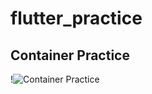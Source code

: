 # flutter_practice

## Container Practice
!![Container Practice](https://github.com/inzamam9494/flutter_practice/assets/81466387/fafec8d8-a67b-4659-b606-cbd338846b7e)

